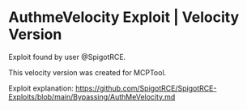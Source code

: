 # AuthmeVelocity Exploit | Velocity Version

Exploit found by user @SpigotRCE.

This velocity version was created for MCPTool.

Exploit explanation: https://github.com/SpigotRCE/SpigotRCE-Exploits/blob/main/Bypassing/AuthMeVelocity.md
